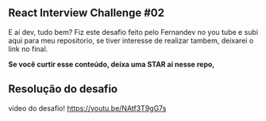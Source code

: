 
## React Interview Challenge #02

E aí dev, tudo bem? Fiz este desafio feito pelo Fernandev no you tube e subi aqui para meu repositorio, se tiver interesse de realizar tambem, deixarei o link no final.

**Se você curtir esse conteúdo, deixa uma STAR aí nesse repo,**

## Resolução do desafio

video do desafio!
https://youtu.be/NAtf3T9gG7s
